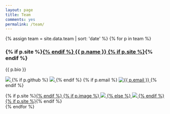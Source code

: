 ```yaml
---
layout: page
title: Team
comments: yes
permalink: /team/
---
```


{% assign team = site.data.team | sort: 'date' %}
{% for p in team %}
<div class="card">
  <div class="info">
  <h3> {% if p.site %}<a href="{{ p.site }}">{% endif %}
  {{ p.name }}
  {% if p.site %}</a>{% endif %}
  </h3>
  <p> {{ p.bio }} </p>
  <p class="logo">
    <a href="{{ p.lattes }}"> <img src="{{ site.baseurl }}/images/lattes.png"> </a>
    {% if p.github %}
    <a href="http://github.com/{{ p.github }}"><img src="{{ site.baseurl }}/images/github.png"> </a>
    {% endif %}
    {% if p.email %}
    <a href="mailto:{{ p.email }}"><img src="{{ site.baseurl }}/images/mail.png" alt="{{ p.email }}"> </a>
    {% endif %}
  </p>
  </div>

  <div class="photo">
    {% if p.site %}<a href="{{ p.site }}">{% endif %}
      {% if p.image %} <img src="{{ site.baseurl }}/images/{{ p.image }}">
      {% else %} <img src="{{ site.baseurl }}/images/missing.png">
      {% endif %}
    {% if p.site %}</a>{% endif %}
  </div>
  <div style="clear: both;"></div>
</div>
{% endfor %}
